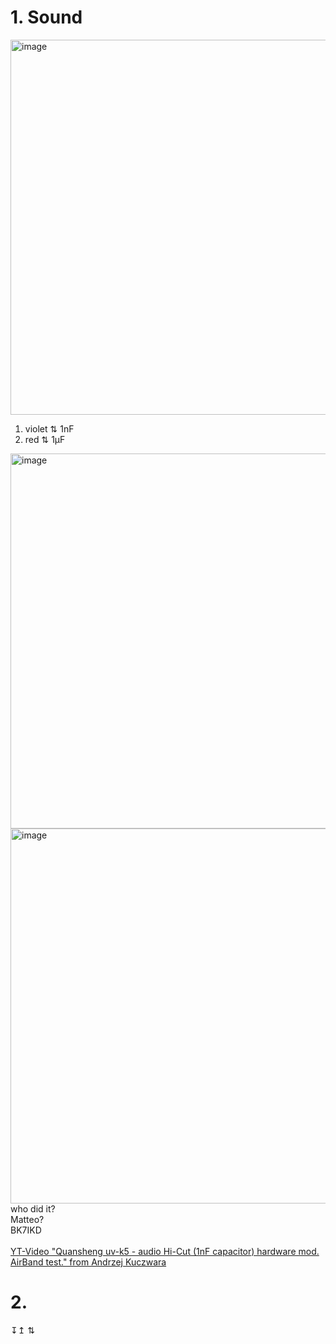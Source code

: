 # 1. Sound

<img width="600" alt="image" src="https://github.com/ludwich66/Quansheng_UV-K5_Wiki/assets/12202733/7e408fac-2379-46d8-a14e-c20e10f2b681"><br>
1. violet ⇅ 1nF<br>
2. red ⇅ 1µF

<img width="600" alt="image" src="https://github.com/ludwich66/Quansheng_UV-K5_Wiki/assets/12202733/0581399f-fdf2-41b6-971d-51a20a20e985"><br>
<img width="600" alt="image" src="https://github.com/ludwich66/Quansheng_UV-K5_Wiki/assets/12202733/40b9697b-411f-4a08-8b09-2bf3b42278ac">
<br>
who did it?<br> 
Matteo?<br> 
BK7IKD<br>
<br>
[YT-Video "Quansheng uv-k5 - audio Hi-Cut (1nF capacitor) hardware mod. AirBand test." from Andrzej Kuczwara](https://www.youtube.com/watch?v=j4ccuYOg2NU)
<br>
# 2. 
↧↥ ⇅ 
